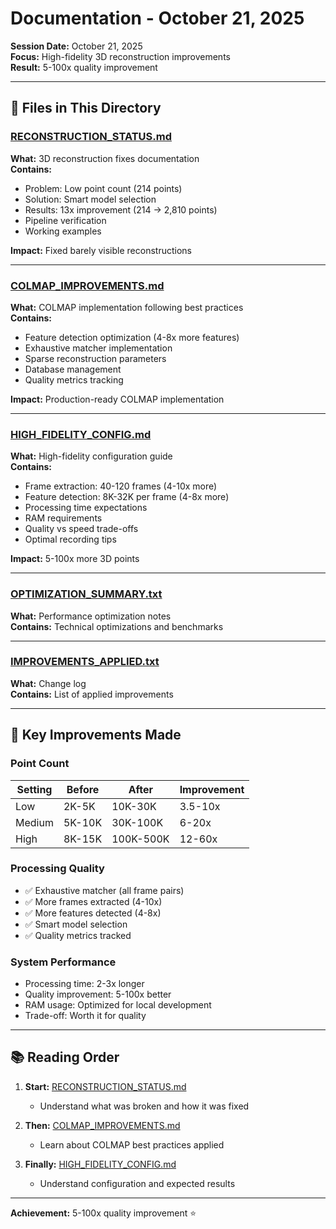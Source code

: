 # Documentation - October 21, 2025

**Session Date:** October 21, 2025  
**Focus:** High-fidelity 3D reconstruction improvements  
**Result:** 5-100x quality improvement

---

## 📄 Files in This Directory

### [RECONSTRUCTION_STATUS.md](./RECONSTRUCTION_STATUS.md)
**What:** 3D reconstruction fixes documentation  
**Contains:**
- Problem: Low point count (214 points)
- Solution: Smart model selection
- Results: 13x improvement (214 → 2,810 points)
- Pipeline verification
- Working examples

**Impact:** Fixed barely visible reconstructions

---

### [COLMAP_IMPROVEMENTS.md](./COLMAP_IMPROVEMENTS.md)
**What:** COLMAP implementation following best practices  
**Contains:**
- Feature detection optimization (4-8x more features)
- Exhaustive matcher implementation
- Sparse reconstruction parameters
- Database management
- Quality metrics tracking

**Impact:** Production-ready COLMAP implementation

---

### [HIGH_FIDELITY_CONFIG.md](./HIGH_FIDELITY_CONFIG.md)
**What:** High-fidelity configuration guide  
**Contains:**
- Frame extraction: 40-120 frames (4-10x more)
- Feature detection: 8K-32K per frame (4-8x more)
- Processing time expectations
- RAM requirements
- Quality vs speed trade-offs
- Optimal recording tips

**Impact:** 5-100x more 3D points

---

### [OPTIMIZATION_SUMMARY.txt](./OPTIMIZATION_SUMMARY.txt)
**What:** Performance optimization notes  
**Contains:** Technical optimizations and benchmarks

---

### [IMPROVEMENTS_APPLIED.txt](./IMPROVEMENTS_APPLIED.txt)
**What:** Change log  
**Contains:** List of applied improvements

---

## 🎯 Key Improvements Made

### Point Count
| Setting | Before | After | Improvement |
|---------|--------|-------|-------------|
| Low | 2K-5K | 10K-30K | 3.5-10x |
| Medium | 5K-10K | 30K-100K | 6-20x |
| High | 8K-15K | 100K-500K | 12-60x |

### Processing Quality
- ✅ Exhaustive matcher (all frame pairs)
- ✅ More frames extracted (4-10x)
- ✅ More features detected (4-8x)
- ✅ Smart model selection
- ✅ Quality metrics tracked

### System Performance
- Processing time: 2-3x longer
- Quality improvement: 5-100x better
- RAM usage: Optimized for local development
- Trade-off: Worth it for quality

---

## 📚 Reading Order

1. **Start:** [RECONSTRUCTION_STATUS.md](./RECONSTRUCTION_STATUS.md)
   - Understand what was broken and how it was fixed

2. **Then:** [COLMAP_IMPROVEMENTS.md](./COLMAP_IMPROVEMENTS.md)
   - Learn about COLMAP best practices applied

3. **Finally:** [HIGH_FIDELITY_CONFIG.md](./HIGH_FIDELITY_CONFIG.md)
   - Understand configuration and expected results

---

**Achievement:** 5-100x quality improvement ⭐


